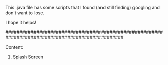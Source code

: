 This .java file has some scripts that I found (and still finding) googling and don't want to lose.

I hope it helps!

##################################################################################################

Content:
1. Splash Screen
